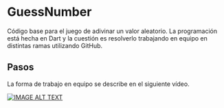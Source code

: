 # GuessNumber

Código base para el juego de adivinar un valor aleatorio. La programación está hecha en Dart y la cuestión es resolverlo trabajando en equipo en distintas ramas utilizando GitHub.

## Pasos

La forma de trabajo en equipo se describe en el siguiente vídeo.

[![IMAGE ALT TEXT](https://img.youtube.com/vi/gAt8CiSAvw0/0.jpg)](https://www.youtube.com/watch?v=gAt8CiSAvw0&list=PLK_BHw0Wm4MKj6tW3TWXCz4RNWauh28li&index=7 "07. Esquema de ramas de trabajo")
